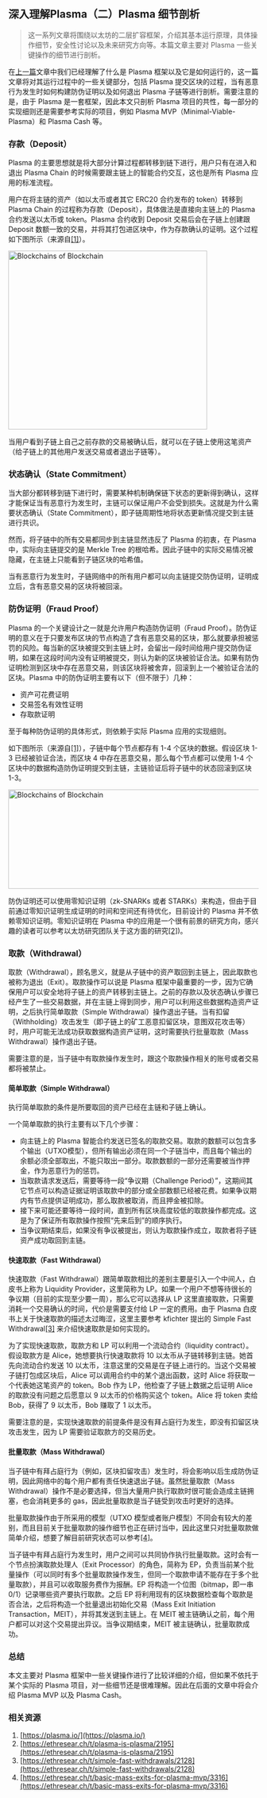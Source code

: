 ## 深入理解Plasma（二）Plasma 细节剖析

> 这一系列文章将围绕以太坊的二层扩容框架，介绍其基本运行原理，具体操作细节，安全性讨论以及未来研究方向等。本篇文章主要对 Plasma 一些关键操作的细节进行剖析。

在[上一篇](https://github.com/gitferry/mastering-ethereum/blob/master/Plasma-in-depth/plasma-framework.md)文章中我们已经理解了什么是 Plasma 框架以及它是如何运行的，这一篇文章将对其运行过程中的一些关键部分，包括 Plasma 提交区块的过程，当有恶意行为发生时如何构建防伪证明以及如何退出 Plasma 子链等进行剖析。需要注意的是，由于 Plasma 是一套框架，因此本文只剖析 Plasma 项目的共性，每一部分的实现细则还是需要参考实际的项目，例如 Plasma MVP（Minimal-Viable-Plasma）和 Plasma Cash 等。

### 存款（Deposit）
Plasma 的主要思想就是将大部分计算过程都转移到链下进行，用户只有在进入和退出 Plasma Chain 的时候需要跟主链上的智能合约交互，这也是所有 Plasma 应用的标准流程。

用户在将主链的资产（如以太币或者其它 ERC20 合约发布的 token）转移到 Plasma Chain 的过程称为存款（Deposit），具体做法是直接向主链上的 Plasma 合约发送以太币或 token。Plasma 合约收到 Deposit 交易后会在子链上创建跟 Deposit 数额一致的交易，并将其打包进区块中，作为存款确认的证明。这个过程如下图所示（来源自[[1]](https://plasma.io/)）。

<img src="https://raw.githubusercontent.com/gitferry/mastering-ethereum/master/Plasma-in-depth/images/Deposit.png"  width="400" height="360" alt="Blockchains of Blockchain" />

当用户看到子链上自己之前存款的交易被确认后，就可以在子链上使用这笔资产（给子链上的其他用户发送交易或者退出子链等）。

### 状态确认（State Commitment）

当大部分都转移到链下进行时，需要某种机制确保链下状态的更新得到确认，这样才能保证当有恶意行为发生时，主链可以保证用户不会受到损失。这就是为什么需要状态确认（State Commitment），即子链周期性地将状态更新情况提交到主链进行共识。

然而，将子链中的所有交易都同步到主链显然违反了 Plasma 的初衷，在 Plasma 中，实际向主链提交的是 Merkle Tree 的根哈希。因此子链中的实际交易情况被隐藏，在主链上只能看到子链区块的哈希值。

当有恶意行为发生时，子链网络中的所有用户都可以向主链提交防伪证明，证明成立后，含有恶意交易的区块将被回滚。

### 防伪证明（Fraud Proof）

Plasma 的一个关键设计之一就是允许用户构造防伪证明（Fraud Proof）。防伪证明的意义在于只要发布区块的节点构造了含有恶意交易的区块，那么就要承担被惩罚的风险。每当新的区块被提交到主链上时，会留出一段时间给用户提交防伪证明，如果在这段时间内没有证明被提交，则认为新的区块被验证合法。如果有防伪证明检测到区块中存在恶意交易，则该区块将被舍弃，回滚到上一个被验证合法的区块。Plasma 中的防伪证明主要有以下（但不限于）几种：

* 资产可花费证明
* 交易签名有效性证明
* 存取款证明

至于每种防伪证明的具体形式，则依赖于实际 Plasma 应用的实现细则。

如下图所示（来源自[[1]](https://plasma.io/)），子链中每个节点都存有 1-4 个区块的数据。假设区块 1-3 已经被验证合法，而区块 4 中存在恶意交易，那么每个节点都可以使用 1-4 个区块中的数据构造防伪证明提交到主链，主链验证后将子链中的状态回滚到区块 1-3。

<img src="https://raw.githubusercontent.com/gitferry/mastering-ethereum/master/Plasma-in-depth/images/fraud-proofs.png"  width="700" height="200" alt="Blockchains of Blockchain" />

防伪证明还可以使用零知识证明（zk-SNARKs 或者 STARKs）来构造，但由于目前通过零知识证明生成证明的时间和空间还有待优化，目前设计的 Plasma 并不依赖零知识证明。零知识证明在 Plasma 中的应用是一个很有前景的研究方向，感兴趣的读者可以参考以太坊研究团队关于这方面的研究[[2]](https://ethresear.ch/t/plasma-is-plasma/2195))。

### 取款（Withdrawal）

取款（Withdrawal），顾名思义，就是从子链中的资产取回到主链上，因此取款也被称为退出（Exit）。取款操作可以说是 Plasma 框架中最重要的一步，因为它确保用户可以安全地将子链上的资产转移到主链上。之前的存款以及状态确认步骤已经产生了一些交易数据，并在主链上得到同步，用户可以利用这些数据构造资产证明，之后执行简单取款（Simple Withdrawal）操作退出子链。当有扣留（Withholding）攻击发生（即子链上的矿工恶意扣留区块，意图双花攻击等）时，用户可能无法成功获取数据构造资产证明，这时需要执行批量取款（Mass Withdrawal）操作退出子链。

需要注意的是，当子链中有取款操作发生时，跟这个取款操作相关的账号或者交易都将被禁止。

#### 简单取款（Simple Withdrawal）

执行简单取款的条件是所要取回的资产已经在主链和子链上确认。

一个简单取款的执行主要有以下几个步骤：

* 向主链上的 Plasma 智能合约发送已签名的取款交易。取款的数额可以包含多个输出（UTXO模型），但所有输出必须在同一个子链当中，而且每个输出的余额必须全部取出，不能只取出一部分。取款数额的一部分还需要被当作押金，作为恶意行为的惩罚。
* 当取款请求发送后，需要等待一段“争议期（Challenge Period）”，这期间其它节点可以构造证据证明该取款中的部分或全部数额已经被花费。如果争议期内有节点提供证明成功，那么取款被取消，而且押金被扣除。
* 接下来可能还要等待一段时间，直到所有区块高度较低的取款操作都完成。这是为了保证所有取款操作按照“先来后到”的顺序执行。
* 当争议期结束后，如果没有争议被提出，则认为取款操作成立，取款者将子链资产成功取回到主链。

#### 快速取款（Fast Withdrawal）

快速取款（Fast Withdrawal）跟简单取款相比的差别主要是引入一个中间人，白皮书上称为 Liquidity Provider，这里简称为 LP。如果一个用户不想等待很长的争议期（目前的实现至少要一周），那么它可以选择从 LP 这里直接取款，只需要消耗一个交易确认的时间，代价是需要支付给 LP 一定的费用。由于 Plasma 白皮书上关于快速取款的描述太过晦涩，这里主要参考 kfichter 提出的 Simple Fast Withdrawal[[3]](https://ethresear.ch/t/simple-fast-withdrawals/2128) 来介绍快速取款是如何实现的。

为了实现快速取款，取款方和 LP 可以利用一个流动合约（liquidity contract）。假设取款方是 Alice，她想要执行快速取款将 10 以太币从子链转移到主链。她首先向流动合约发送 10 以太币，注意这里的交易是在子链上进行的。当这个交易被子链打包成区块后，Alice 可以调用合约中的某个退出函数，这时 Alice 将获取一个代表她这笔资产的 token。Bob 作为 LP，他检查了子链上数据之后证明 Alice 的取款没有问题之后愿意以 9 以太币的价格购买这个 token。Alice 将 token 卖给 Bob，获得了 9 以太币，Bob 赚取了 1 以太币。

需要注意的是，实现快速取款的前提条件是没有拜占庭行为发生，即没有扣留区块攻击发生，因为 LP 需要验证取款方的交易历史。

#### 批量取款（Mass Withdrawal）

当子链中有拜占庭行为（例如，区块扣留攻击）发生时，将会影响以后生成防伪证明，因此网络中的每个用户都有责任快速退出子链。虽然批量取款（Mass Withdrawal）操作不是必要选择，但当大量用户执行取款时很可能会造成主链拥塞，也会消耗更多的 gas，因此批量取款是当子链受到攻击时更好的选择。

批量取款操作由于所采用的模型（UTXO 模型或者账户模型）不同会有较大的差别，而且目前关于批量取款的操作细节也正在研讨当中，因此这里只对批量取款做简单介绍，想要了解目前研究状态可以参考[[4]](https://ethresear.ch/t/basic-mass-exits-for-plasma-mvp/3316)。

当子链中有拜占庭行为发生时，用户之间可以共同协作执行批量取款。这时会有一个节点扮演取款处理人（Exit Processor）的角色，简称为 EP，负责当前某个批量操作（可以同时有多个批量取款操作发生，但同一个取款申请不能存在于多个批量取款），并且可以收取服务费作为报酬。EP 将构造一个位图（bitmap，即一串0/1）记录哪些资产要执行取款。之后 EP 将利用现有的区块数据检查每个取款是否合法，之后将构造一个批量退出初始化交易（Mass Exit Initiation Transaction，MEIT），并将其发送到主链上。在 MEIT 被主链确认之前，每个用户都可以对这个交易提出异议。当争议期结束，MEIT 被主链确认，批量取款成功。

### 总结

本文主要对 Plasma 框架中一些关键操作进行了比较详细的介绍，但如果不依托于某个实际的 Plasma 项目，对一些细节还是很难理解。因此在后面的文章中将会介绍 Plasma MVP 以及 Plasma Cash。

### 相关资源

1. [https://plasma.io/](https://plasma.io/)
2. [https://ethresear.ch/t/plasma-is-plasma/2195](https://ethresear.ch/t/plasma-is-plasma/2195)
3. [https://ethresear.ch/t/simple-fast-withdrawals/2128](https://ethresear.ch/t/simple-fast-withdrawals/2128)
4. [https://ethresear.ch/t/basic-mass-exits-for-plasma-mvp/3316](https://ethresear.ch/t/basic-mass-exits-for-plasma-mvp/3316)
